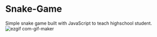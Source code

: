 # Snake-Game
Simple snake game built with JavaScript to teach highschool student.
![ezgif com-gif-maker](https://user-images.githubusercontent.com/60949882/100210635-33fe0b00-2ed9-11eb-8cbe-cd44fdc9cab5.gif)
